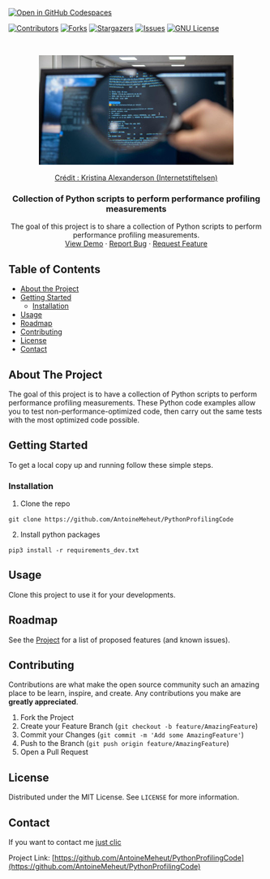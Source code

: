 [![Open in GitHub Codespaces](https://github.com/codespaces/badge.svg)](https://github.com/AntoineMeheut/PythonProfilingCode)
<!-- PROJECT SHIELDS -->
[![Contributors][contributors-shield]][contributors-url]
[![Forks][forks-shield]][forks-url]
[![Stargazers][stars-shield]][stars-url]
[![Issues][issues-shield]][issues-url]
[![GNU License][license-shield]][license-url]

<!-- PROJECT LOGO -->
<br />
<p align="center">
  <a href="https://github.com/AntoineMeheut/PythonProfilingCode">
    <img src="images/kpa-5875-internetstiftelsen-2020-1-384x216.jpg" alt="Logo" width="384" height="216">
    <p align="center">Crédit : Kristina Alexanderson (Internetstiftelsen)</p>
  </a>

  <h3 align="center">Collection of Python scripts to perform performance profiling measurements</h3>

  <p align="center">
    The goal of this project is to share a collection of Python scripts to perform performance profiling measurements.
    <br />
    <a href="https://github.com/AntoineMeheut/PythonProfilingCode">View Demo</a>
    ·
    <a href="https://github.com/AntoineMeheut/PythonProfilingCode/issues">Report Bug</a>
    ·
    <a href="https://github.com/AntoineMeheut/PythonProfilingCode/issues">Request Feature</a>
  </p>
</p>

<!-- TABLE OF CONTENTS -->
## Table of Contents

* [About the Project](#about-the-project)
* [Getting Started](#getting-started)
  * [Installation](#installation)
* [Usage](#usage)
* [Roadmap](#roadmap)
* [Contributing](#contributing)
* [License](#license)
* [Contact](#contact)

<!-- ABOUT THE PROJECT -->
## About The Project

The goal of this project is to have a collection of Python scripts to perform performance profiling measurements.
These Python code examples allow you to test non-performance-optimized code, then carry out the same tests with the most optimized code possible.

<!-- GETTING STARTED -->
## Getting Started

To get a local copy up and running follow these simple steps.

### Installation

1. Clone the repo
```
git clone https://github.com/AntoineMeheut/PythonProfilingCode
```
2. Install python packages
```
pip3 install -r requirements_dev.txt
```

<!-- USAGE EXAMPLES -->
## Usage

Clone this project to use it for your developments.

<!-- ROADMAP -->
## Roadmap

See the [Project](https://github.com/AntoineMeheut/PythonProfilingCode/projects) for a list of proposed features (and known issues).


<!-- CONTRIBUTING -->
## Contributing

Contributions are what make the open source community such an amazing place to be learn, inspire, and create. Any contributions you make are **greatly appreciated**.

1. Fork the Project
2. Create your Feature Branch (`git checkout -b feature/AmazingFeature`)
3. Commit your Changes (`git commit -m 'Add some AmazingFeature'`)
4. Push to the Branch (`git push origin feature/AmazingFeature`)
5. Open a Pull Request


<!-- LICENSE -->
## License

Distributed under the MIT License. See `LICENSE` for more information.

<!-- CONTACT -->
## Contact

If you want to contact me [just clic](mailto:github.contacts@protonmail.com)

Project Link: [https://github.com/AntoineMeheut/PythonProfilingCode](https://github.com/AntoineMeheut/PythonProfilingCode)

<!-- MARKDOWN LINKS & IMAGES -->
<!-- https://www.markdownguide.org/basic-syntax/#reference-style-links -->
[contributors-shield]: https://img.shields.io/github/contributors/AntoineMeheut/PythonProfilingCode?color=green
[contributors-url]: https://github.com/AntoineMeheut/PythonProfilingCode/graphs/contributors
[forks-shield]: https://img.shields.io/github/forks/AntoineMeheut/PythonProfilingCode
[forks-url]: https://github.com/AntoineMeheut/PythonProfilingCode/network/members
[stars-shield]: https://img.shields.io/github/stars/AntoineMeheut/PythonProfilingCode
[stars-url]: https://github.com/AntoineMeheut/PythonProfilingCode/stargazers
[issues-shield]: https://img.shields.io/github/issues/AntoineMeheut/PythonProfilingCode
[issues-url]: https://github.com/AntoineMeheut/PythonProfilingCode/issues
[license-shield]: https://img.shields.io/github/license/AntoineMeheut/PythonProfilingCode
[license-url]: https://github.com/AntoineMeheut/PythonProfilingCode/blob/main/LICENSE
[linkedin-shield]: https://img.shields.io/badge/-LinkedIn-black.svg?style=flat-square&logo=linkedin&colorB=555
[linkedin-url]: https://www.linkedin.com/in/antoine-méheut-38610929b/
[product-screenshot]: images/kpa-5875-internetstiftelsen-2020-1-384x216.jpg
